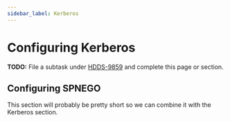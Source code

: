 ```yaml
---
sidebar_label: Kerberos
---
```


# Configuring Kerberos

**TODO:** File a subtask under [HDDS-9859](https://issues.apache.org/jira/browse/HDDS-9859) and complete this page or section.

## Configuring SPNEGO

This section will probably be pretty short so we can combine it with the Kerberos section.

